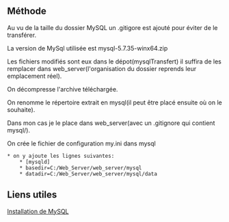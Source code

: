 ## Méthode
Au vu de la taille du dossier MySQL un .gitigore est ajouté pour éviter de le transférer.

La version de MySql utilisée est mysql-5.7.35-winx64.zip

Les fichiers modifiés sont eux dans le dépot(mysqlTransfert) il suffira de les remplacer dans web_server(l'organisation du dossier reprends leur emplacement réel).

On décompresse l'archive téléchargée.

On renomme le répertoire extrait en mysql(il peut être placé ensuite où on le souhaite).

Dans mon cas je le place dans web_server(avec un .gitignore qui contient mysql/).

On crée le fichier de configuration my.ini dans mysql

	* on y ajoute les lignes suivantes:
		* [mysqld]
		* basedir=C:/Web_Server/web_server/mysql
		* datadir=C:/Web_Server/web_server/mysql/data






## Liens utiles
[Installation de MySQL](https://www.youtube.com/watch?v=0vS3fOkAbPs)